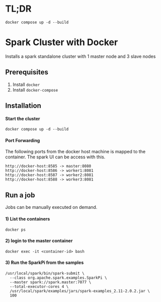 # TL;DR  
`docker compose up -d --build`

# Spark Cluster with Docker
Installs a spark standalone cluster with 1 master node and 3 slave nodes

## Prerequisites
1. Install `docker`
2. Install `docker-compose`

## Installation
#### Start the cluster
```
docker compose up -d --build
```
#### Port Forwarding
The following ports from the docker host machine is mapped to the container. The spark UI can be access with this.
```
http://docker-host:8585 -> master:8080
http://docker-host:8586 -> worker1:8081
http://docker-host:8587 -> worker2:8081
http://docker-host:8588 -> worker3:8081
```

## Run a job
Jobs can be manually executed on demand.
#### 1) List the containers 
`docker ps`

#### 2) login to the master container
`docker exec -it <container-id> bash`

#### 3) Run the SparkPi from the samples
```
/usr/local/spark/bin/spark-submit \
  --class org.apache.spark.examples.SparkPi \
  --master spark://spark.master:7077 \
  --total-executor-cores 4 \
  /usr/local/spark/examples/jars/spark-examples_2.11-2.0.2.jar \
  100
```
